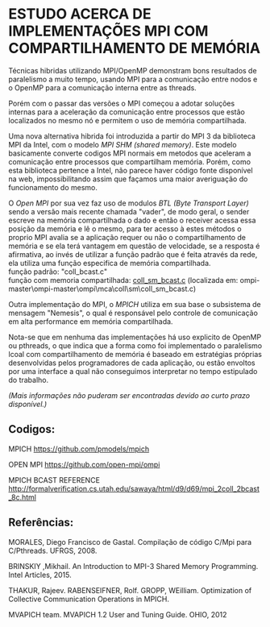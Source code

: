 
# ESTUDO ACERCA DE IMPLEMENTAÇÕES MPI COM COMPARTILHAMENTO DE MEMÓRIA



Técnicas hibridas utilizando MPI/OpenMP demonstram bons resultados de paralelismo a muito tempo, usando MPI para a comunicação
entre nodos e o OpenMP para a comunicação interna entre as threads.  

Porém com o passar das versões o MPI começou a adotar soluções internas para a aceleração da comunicação entre processos 
que estão localizados no mesmo nó e permitem o uso de memória compartilhada.  

Uma nova alternativa hibrida foi introduzida a partir do MPI 3 da biblioteca MPI da Intel, com o modelo *MPI SHM (shared memory)*. 
Este modelo basicamente converte codigos MPI normais em metodos que aceleram a comunicação entre processos que compartilham memória.
Porém, como esta biblioteca pertence a Intel, não parece haver código fonte disponível na web, impossibilitando assim que façamos 
uma maior averiguação do funcionamento do mesmo.  

O *Open MPI* por sua vez faz uso de modulos *BTL (Byte Transport Layer)* sendo a versão mais recente chamada "vader",
de modo geral, o sender escreve na memória compartilhada o dado e então o receiver acessa essa posição da memória e lê o mesmo, 
para ter acesso à estes métodos o proprio MPI avalia se a aplicação requer ou não o compartilhamento de memória e se ela terá vantagem
em questão de velocidade, se a resposta é afirmativa, ao invés de utilizar a função padrão que é feita através da rede, ela utiliza uma função
especifica de memória compartilhada.  
função padrão: "coll_bcast.c"  
função com memoria compartilhada: [coll_sm_bcast.c](OpenMPI/coll_sm_bcast.c) (localizada em: ompi-master\ompi-master\ompi\mca\coll\sm\coll_sm_bcast.c)  



Outra implementação do MPI, o *MPICH* utiliza em sua base o subsistema de mensagem "Nemesis", o qual é responsável pelo controle 
de comunicação em alta performance em memória compartilhada.  

Nota-se que em nenhuma das implementações há uso explicito de OpenMP ou pthreads, o que indica que a forma como foi implementado 
o paralelismo lcoal com compartilhamento de memória é baseado em estratégias próprias desenvolvidas pelos programadores de 
cada aplicação, ou estão envoltos por uma interface a qual não conseguimos interpretar no tempo estipulado do trabalho.


*(Mais informações não puderam ser encontradas devido ao curto prazo disponível.)*








## Codigos:

MPICH
https://github.com/pmodels/mpich

OPEN MPI
https://github.com/open-mpi/ompi

MPICH BCAST REFERENCE
http://formalverification.cs.utah.edu/sawaya/html/d9/d69/mpi_2coll_2bcast_8c.html




## Referências:  

MORALES, Diego Francisco de Gastal. Compilação de código C/Mpi para C/Pthreads. UFRGS, 2008.  

BRINSKIY ,Mikhail. An Introduction to MPI-3 Shared Memory Programming. Intel Articles, 2015.  

THAKUR, Rajeev. RABENSEIFNER, Rolf. GROPP, WEilliam. Optimization of Collective Communication Operations in MPICH. 

MVAPICH team. MVAPICH 1.2 User and Tuning Guide. OHIO, 2012
